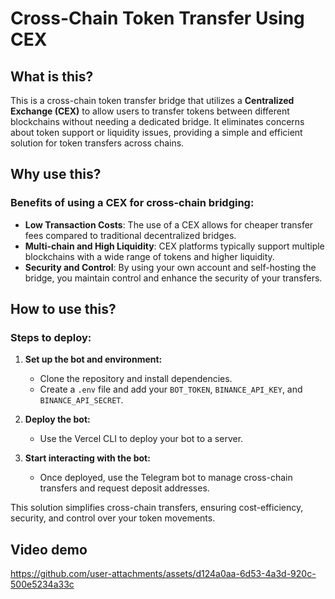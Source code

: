 # Cross-Chain Token Transfer Using CEX

## What is this?

This is a cross-chain token transfer bridge that utilizes a **Centralized Exchange (CEX)** to allow users to transfer tokens between different blockchains without needing a dedicated bridge. It eliminates concerns about token support or liquidity issues, providing a simple and efficient solution for token transfers across chains.

## Why use this?

### Benefits of using a CEX for cross-chain bridging:

- **Low Transaction Costs**: The use of a CEX allows for cheaper transfer fees compared to traditional decentralized bridges.
- **Multi-chain and High Liquidity**: CEX platforms typically support multiple blockchains with a wide range of tokens and higher liquidity.
- **Security and Control**: By using your own account and self-hosting the bridge, you maintain control and enhance the security of your transfers.

## How to use this?

### Steps to deploy:

1. **Set up the bot and environment:**
   - Clone the repository and install dependencies.
   - Create a `.env` file and add your `BOT_TOKEN`, `BINANCE_API_KEY`, and `BINANCE_API_SECRET`.
   
2. **Deploy the bot:**
   - Use the Vercel CLI to deploy your bot to a server.
   
3. **Start interacting with the bot:**
   - Once deployed, use the Telegram bot to manage cross-chain transfers and request deposit addresses.
   
This solution simplifies cross-chain transfers, ensuring cost-efficiency, security, and control over your token movements.

## Video demo

https://github.com/user-attachments/assets/d124a0aa-6d53-4a3d-920c-500e5234a33c
